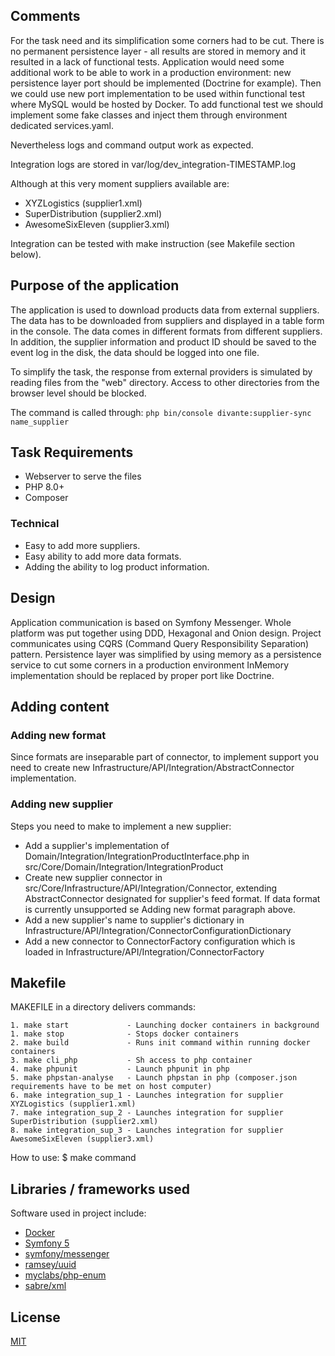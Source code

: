 ## Comments
For the task need and its simplification some corners had to be cut.
There is no permanent persistence layer - all results are stored in memory and it resulted in a lack of functional tests.
Application would need some additional work to be able to work in a production environment: 
new persistence layer port should be implemented (Doctrine for example).
Then we could use new port implementation to be used within functional test where MySQL would be hosted by Docker.
To add functional test we should implement some fake classes and inject them through environment dedicated services.yaml.

Nevertheless logs and command output work as expected. 

Integration logs are stored in var/log/dev_integration-TIMESTAMP.log

Although at this very moment suppliers available are:
- XYZLogistics (supplier1.xml)
- SuperDistribution (supplier2.xml)
- AwesomeSixEleven (supplier3.xml)
  
Integration can be tested with make instruction (see Makefile section below).
  
## Purpose of the application

The application is used to download products data from external suppliers. The data has to be downloaded from 
suppliers and displayed in a table form in the console. The data comes in different formats from different suppliers.
In addition, the supplier information and product ID should be saved to the event log in the disk, the data should be 
logged into one file.

To simplify the task, the response from external providers is simulated by reading files from the "web" directory. 
Access to other directories from the browser level should be blocked.

The command is called through: `php bin/console divante:supplier-sync name_supplier`

## Task Requirements

- Webserver to serve the files
- PHP 8.0+
- Composer

### Technical

- Easy to add more suppliers.
- Easy ability to add more data formats.
- Adding the ability to log product information.

## Design
Application communication is based on Symfony Messenger.
Whole platform was put together using DDD, Hexagonal and Onion design. 
Project communicates using CQRS (Command Query Responsibility Separation) pattern.
Persistence layer was simplified by using memory as a persistence service to cut some corners in a production 
environment InMemory implementation should be replaced by proper port like Doctrine.
## Adding content
### Adding new format
Since formats are inseparable part of connector, to implement support you need to create new Infrastructure/API/Integration/AbstractConnector implementation.
### Adding new supplier
Steps you need to make to implement a new supplier:
- Add a supplier's implementation of Domain/Integration/IntegrationProductInterface.php in src/Core/Domain/Integration/IntegrationProduct
- Create new supplier connector in src/Core/Infrastructure/API/Integration/Connector, extending AbstractConnector designated for supplier's feed format. If data format is currently unsupported se Adding new format paragraph above.
- Add a new supplier's name to supplier's dictionary in Infrastructure/API/Integration/ConnectorConfigurationDictionary
- Add a new connector to ConnectorFactory configuration which is loaded in Infrastructure/API/Integration/ConnectorFactory 

## Makefile
MAKEFILE in a directory delivers commands:

    1. make start             - Launching docker containers in background
    1. make stop              - Stops docker containers
    2. make build             - Runs init command within running docker containers
    3. make cli_php           - Sh access to php container
    4. make phpunit           - Launch phpunit in php
    5. make phpstan-analyse   - Launch phpstan in php (composer.json requirements have to be met on host computer)
    6. make integration_sup_1 - Launches integration for supplier XYZLogistics (supplier1.xml) 
    7. make integration_sup_2 - Launches integration for supplier SuperDistribution (supplier2.xml)
    8. make integration_sup_3 - Launches integration for supplier AwesomeSixEleven (supplier3.xml)

How to use: $ make command

## Libraries / frameworks used

Software used in project include:

- [Docker](https://www.docker.com/)
- [Symfony 5](https://symfony.com/)
- [symfony/messenger](https://github.com/symfony/messenger)
- [ramsey/uuid](https://github.com/ramsey/uuid)
- [myclabs/php-enum](https://github.com/myclabs/php-enum)
- [sabre/xml](https://github.com/sabre/xml)

## License

[MIT](LICENSE)